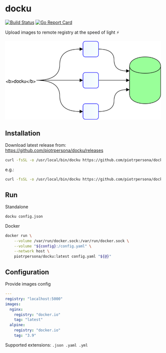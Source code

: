 # docku

[![Build Status](https://travis-ci.org/piotrpersona/docku.svg?branch=master)](https://travis-ci.org/piotrpersona/docku)
[![Go Report Card](https://goreportcard.com/badge/github.com/piotrpersona/docku)](https://goreportcard.com/report/github.com/piotrpersona/docku)

Upload images to remote registry at the speed of light ⚡️

![docku-arch](https://raw.githubusercontent.com/piotrpersona/docku/master/svg/docku-arch.svg?sanitize=true)

## Installation

Download latest release from:
https://github.com/piotrpersona/docku/releases

```bash
curl -fsSL -o /usr/local/bin/docku https://github.com/piotrpersona/docku/releases/download/<RELEASE>/docku-<OS>-<ARCH> && chmod +x /usr/local/bin/docku
```

e.g.:

```bash
curl -fsSL -o /usr/local/bin/docku https://github.com/piotrpersona/docku/releases/download/1.1.0/docku-darwin-amd64 && chmod +x /usr/local/bin/docku
```

## Run

Standalone

```bash
docku config.json
```

Docker

```bash
docker run \
    --volume /var/run/docker.sock:/var/run/docker.sock \
    --volume "${config}:/config.yaml" \
    --network host \
    piotrpersona/docku:latest config.yaml "${@}"
```

## Configuration

Provide images config

```yaml
---
registry: "localhost:5000"
images:
  nginx:
    registry: "docker.io"
    tag: "latest"
  alpine:
    registry: "docker.io"
    tag: "3.9"

```

Supported extensions: `.json .yaml .yml`
